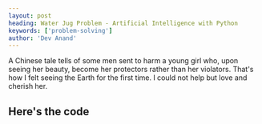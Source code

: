 ```yaml
---
layout: post
heading: Water Jug Problem - Artificial Intelligence with Python
keywords: ['problem-solving']
author: 'Dev Anand'
---
```

A Chinese tale tells of some men sent to harm a young girl who, upon seeing her beauty, become her protectors rather than her violators. That's how I felt seeing the Earth for the first time. I could not help but love and cherish her.


## Here's the code